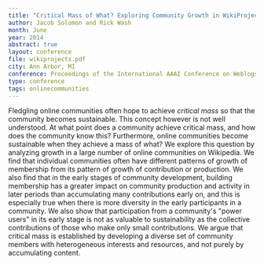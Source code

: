 ```yaml
---
title: "Critical Mass of What? Exploring Community Growth in WikiProjects"
author: Jacob Solomon and Rick Wash
month: June
year: 2014
abstract: true
layout: conference
file: wikiprojects.pdf
city: Ann Arbor, MI
conference: Proceedings of the International AAAI Conference on Weblogs and Social Media (ICWSM)
type: conference
tags: onlinecommunities
---
```


Fledgling online communities often hope to achieve *critical mass* so that
the community becomes sustainable. This concept however is not well understood.
At what point does a community achieve critical mass, and how does the
community know this? Furthermore, online communities become sustainable when
they achieve a mass of what? We explore this question by analyzing growth in a
large number of online communities on Wikipedia. We find that individual
communities often have different patterns of growth of membership from its
pattern of growth of contribution or production. We also find that in the early
stages of community development, building membership has a greater impact on
community production and activity in later periods than accumulating many
contributions early on, and this is especially true when there is more
diversity in the early participants in a community. We also show that
participation from a community's "power users" in its early stage is not as
valuable to sustainability as the collective contributions of those who make
only small contributions. We argue that critical mass is established by
developing a diverse set of community members with heterogeneous interests and
resources, and not purely by accumulating content.
